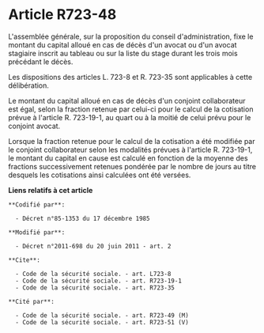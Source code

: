 # Article R723-48

L'assemblée générale, sur la proposition du conseil d'administration, fixe le montant du capital alloué en cas de décès d'un
avocat ou d'un avocat stagiaire inscrit au tableau ou sur la liste du stage durant les trois mois précédant le décès. 

Les dispositions des articles L. 723-8 et R. 723-35 sont applicables à cette délibération. 

Le montant du capital alloué en cas de décès d'un conjoint collaborateur est égal, selon la fraction retenue par celui-ci
pour le calcul de la cotisation prévue à l'article R. 723-19-1, au quart ou à la moitié de celui prévu pour le conjoint
avocat. 

Lorsque la fraction retenue pour le calcul de la cotisation a été modifiée par le conjoint collaborateur selon les modalités
prévues à l'article R. 723-19-1, le montant du capital en cause est calculé en fonction de la moyenne des fractions
successivement retenues pondérée par le nombre de jours au titre desquels les cotisations ainsi calculées ont été versées.

**Liens relatifs à cet article**

	**Codifié par**:

	  - Décret n°85-1353 du 17 décembre 1985

	**Modifié par**:

	  - Décret n°2011-698 du 20 juin 2011 - art. 2

	**Cite**:

	  - Code de la sécurité sociale. - art. L723-8
	  - Code de la sécurité sociale. - art. R723-19-1
	  - Code de la sécurité sociale. - art. R723-35

	**Cité par**:

	  - Code de la sécurité sociale. - art. R723-49 (M)
	  - Code de la sécurité sociale. - art. R723-51 (V)
